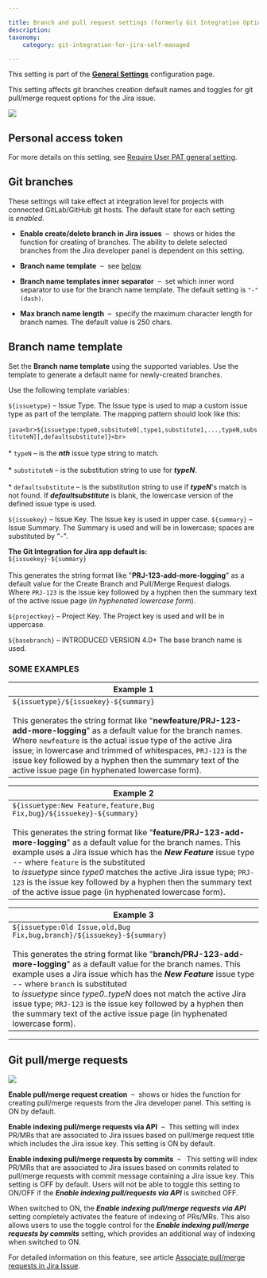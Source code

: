 ```yaml
---

title: Branch and pull request settings (formerly Git Integration Options)
description:
taxonomy:
    category: git-integration-for-jira-self-managed

---
```


This setting is part of the [**General Settings**](/git-integration-for-jira-self-managed/general-settings-gij-self-managed) configuration page.


This setting affects git branches creation default names and toggles for git pull/merge request options for the Jira issue.

![](https://bigbrassband.atlassian.net/wiki/download/thumbnails/1207828745/gitserver-gencfg-branch-and-pr-settings.png?version=1&modificationDate=1647772253436&cacheVersion=1&api=v2&width=566&height=479)

## Personal access token

For more details on this setting, see [Require User PAT general setting](/git-integration-for-jira-self-managed/require-user-pat-general-setting-gij-self-managed).

## Git branches

These settings will take effect at integration level for projects with connected GitLab/GitHub git hosts. The default state for each setting is _enabled_.

*   **Enable create/delete branch in Jira issues**  –  shows or hides the function for creating of branches. The ability to delete selected branches from the Jira developer panel is dependent on this setting.

*   **Branch name template**  –  see [below](#Branch-name-template).

*   **Branch name templates inner separator**  –  set which inner word separator to use for the branch name template. The default setting is `"-" (dash)`.

*   **Max branch name length**  –  specify the maximum character length for branch names. The default value is 250 chars.


## Branch name template

Set the **Branch name template** using the supported variables. Use the template to generate a default name for newly-created branches.

Use the following template variables:


`${issuetype}` – Issue Type. The Issue type is used to map a custom issue type as part of the template. The mapping pattern should look like this:<br><br>```java<br>${issuetype:type0,subsitute0[,type1,substitute1,...,typeN,substituteN][,defaultsubstitute]}<br>```<br><br>*   `typeN` – is the _**nth**_ issue type string to match.<br>    <br>*   `substituteN` – is the substitution string to use for _**typeN**_.<br>    <br>*   `defaultsubstitute` – is the substitution string to use if _**typeN**_'s match is not found. If _**defaultsubstitute**_ is blank, the lowercase version of the defined issue type is used.

`${issuekey}` – Issue Key. The Issue key is used in upper case.
`${summary}` – Issue Summary. The Summary is used and will be in lowercase; spaces are substituted by "-".


**The Git Integration for Jira app default is:**  <br>`${issuekey}-${summary}`<br><br>This generates the string format like "**PRJ-123-add-more-logging**" as a default value for the Create Branch and Pull/Merge Request dialogs. Where `PRJ-123` is the issue key followed by a hyphen then the summary text of the active issue page (_in hyphenated lowercase form_).

`${projectkey}` – Project Key. The Project key is used and will be in uppercase.

`${basebranch}` – INTRODUCED VERSION 4.0+ The base branch name is used.

### SOME EXAMPLES

| **Example 1** |
| --- |
| `${issuetype}/${issuekey}-${summary}`<br><br>This generates the string format like "**newfeature/PRJ-123-add-more-logging**" as a default value for the branch names. Where `newfeature` is the actual issue type of the active Jira issue; in lowercase and trimmed of whitespaces, `PRJ-123` is the issue key followed by a hyphen then the summary text of the active issue page (in hyphenated lowercase form). |

| **Example 2** |
| --- |
| `${issuetype:New Feature,feature,Bug Fix,bug}/${issuekey}-${summary}`<br><br>This generates the string format like "**feature/PRJ-123-add-more-logging**" as a default value for the branch names. This example uses a Jira issue which has the _**New Feature**_ issue type -- where `feature` is the substituted to _issuetype_ since _type0_ matches the active Jira issue type; `PRJ-123` is the issue key followed by a hyphen then the summary text of the active issue page (in hyphenated lowercase form). |

| **Example 3** |
| --- |
| `${issuetype:Old Issue,old,Bug Fix,bug,branch}/${issuekey}-${summary}`<br><br>This generates the string format like "**branch/PRJ-123-add-more-logging**" as a default value for the branch names. This example uses a Jira issue which has the _**New Feature**_ issue type -- where `branch` is substituted to _issuetype_ since _type0..typeN_ does not match the active Jira issue type; `PRJ-123` is the issue key followed by a hyphen then the summary text of the active issue page (in hyphenated lowercase form). |

* * *

## Git pull/merge requests

![](https://bigbrassband.atlassian.net/wiki/download/attachments/1207828745/git-merge-pullreq-settings.png?version=1&modificationDate=1613124415741&cacheVersion=1&api=v2)

**Enable pull/merge request creation**  –  shows or hides the function for creating pull/merge requests from the Jira developer panel. This setting is ON by default.

**Enable indexing pull/merge requests via API**  –  This setting will index PR/MRs that are associated to Jira issues based on pull/merge request title which includes the Jira issue key. This setting is ON by default.

**Enable indexing pull/merge requests by commits**  –   This setting will index PR/MRs that are associated to Jira issues based on commits related to pull/merge requests with commit message containing a Jira issue key. This setting is OFF by default. Users will not be able to toggle this setting to ON/OFF if the _**Enable indexing pull/requests via API**_ is switched OFF.

When switched to ON, the _**Enable indexing pull/merge requests via API**_ setting completely activates the feature of indexing of PRs/MRs. This also allows users to use the toggle control for the _**Enable indexing pull/merge requests by commits**_ setting, which provides an additional way of indexing when switched to ON.


For detailed information on this feature, see article [Associate pull/merge requests in Jira Issue](/git-integration-for-jira-self-managed/associate-pull-merge-requests-to-issues-based-on-commits-gij-self-managed).
